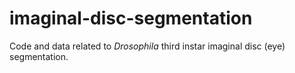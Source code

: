 # imaginal-disc-segmentation
Code and data related to <i>Drosophila</i> third instar imaginal disc (eye) segmentation.

